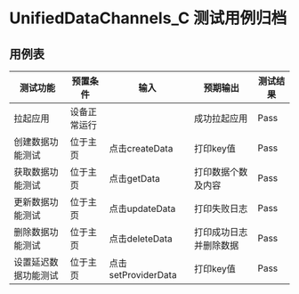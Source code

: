 # UnifiedDataChannels_C 测试用例归档

## 用例表

| 测试功能       |预置条件| 输入          | 预期输出         |测试结果|
|------------|--------------------------------|-------------|--------------|--------------------------------|
| 拉起应用       |	设备正常运行| 		          | 成功拉起应用       |Pass|
| 创建数据功能测试   |	位于主页| 	点击createData   | 	打印key值      |Pass|
| 获取数据功能测试   |	位于主页| 	点击getData   | 	打印数据个数及内容   |Pass|
| 更新数据功能测试   |	位于主页| 	点击updateData   | 	打印失败日志      |Pass|
| 删除数据功能测试   |	位于主页| 	点击deleteData  | 	打印成功日志并删除数据 |Pass|
| 设置延迟数据功能测试 |	位于主页| 	点击setProviderData  | 	打印key值      |Pass|
